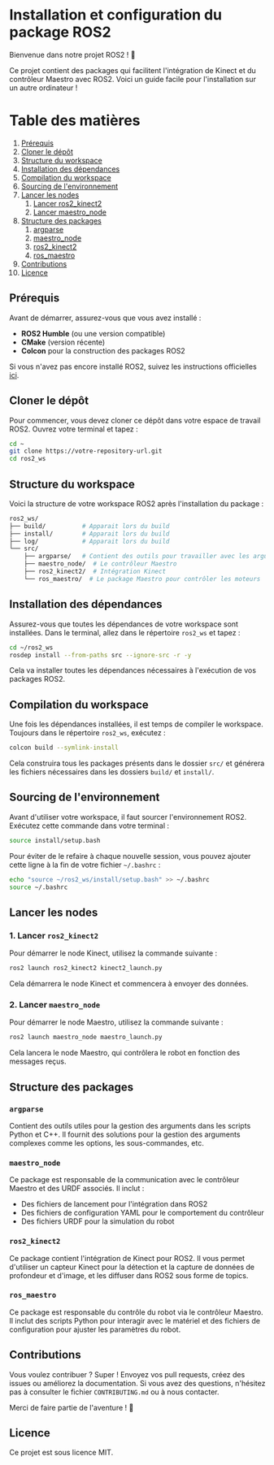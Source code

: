 
# Installation et configuration du package ROS2

Bienvenue dans notre projet ROS2 ! 🚀

Ce projet contient des packages qui facilitent l'intégration de Kinect et du contrôleur Maestro avec ROS2. Voici un guide facile pour l'installation sur un autre ordinateur !

# Table des matières

1. [Prérequis](#prérequis)
2. [Cloner le dépôt](#cloner-le-dépot)
3. [Structure du workspace](#structure-du-workspace)
4. [Installation des dépendances](#installation-des-dépendances)
5. [Compilation du workspace](#compilation-du-workspace)
6. [Sourcing de l'environnement](#sourcing-de-lenvironnement)
7. [Lancer les nodes](#lancer-les-nodes)
   1. [Lancer ros2_kinect2](#lancer-ros2_kinect2)
   2. [Lancer maestro_node](#lancer-maestro_node)
8. [Structure des packages](#structure-des-packages)
   1. [argparse](#argparse)
   2. [maestro_node](#maestro_node)
   3. [ros2_kinect2](#ros2_kinect2)
   4. [ros_maestro](#ros_maestro)
9. [Contributions](#contributions)
10. [Licence](#licence)

## Prérequis

Avant de démarrer, assurez-vous que vous avez installé :

- **ROS2 Humble** (ou une version compatible)
- **CMake** (version récente)
- **Colcon** pour la construction des packages ROS2

Si vous n'avez pas encore installé ROS2, suivez les instructions officielles [ici](https://docs.ros.org/en/humble/Installation.html).

## Cloner le dépôt

Pour commencer, vous devez cloner ce dépôt dans votre espace de travail ROS2. Ouvrez votre terminal et tapez :

```bash
cd ~
git clone https://votre-repository-url.git
cd ros2_ws
```

## Structure du workspace

Voici la structure de votre workspace ROS2 après l'installation du package :

```bash
ros2_ws/
├── build/          # Apparait lors du build
├── install/        # Apparait lors du build
├── log/            # Apparait lors du build
└── src/
    ├── argparse/   # Contient des outils pour travailler avec les arguments
    ├── maestro_node/  # Le contrôleur Maestro
    ├── ros2_kinect2/  # Intégration Kinect
    └── ros_maestro/  # Le package Maestro pour contrôler les moteurs
```

## Installation des dépendances

Assurez-vous que toutes les dépendances de votre workspace sont installées. Dans le terminal, allez dans le répertoire `ros2_ws` et tapez :

```bash
cd ~/ros2_ws
rosdep install --from-paths src --ignore-src -r -y
```

Cela va installer toutes les dépendances nécessaires à l'exécution de vos packages ROS2.

## Compilation du workspace

Une fois les dépendances installées, il est temps de compiler le workspace. Toujours dans le répertoire `ros2_ws`, exécutez :

```bash
colcon build --symlink-install
```

Cela construira tous les packages présents dans le dossier `src/` et générera les fichiers nécessaires dans les dossiers `build/` et `install/`.

## Sourcing de l'environnement

Avant d'utiliser votre workspace, il faut sourcer l'environnement ROS2. Exécutez cette commande dans votre terminal :

```bash
source install/setup.bash
```

Pour éviter de le refaire à chaque nouvelle session, vous pouvez ajouter cette ligne à la fin de votre fichier `~/.bashrc` :

```bash
echo "source ~/ros2_ws/install/setup.bash" >> ~/.bashrc
source ~/.bashrc
```

## Lancer les nodes

### 1. Lancer `ros2_kinect2`

Pour démarrer le node Kinect, utilisez la commande suivante :

```bash
ros2 launch ros2_kinect2 kinect2_launch.py
```

Cela démarrera le node Kinect et commencera à envoyer des données.

### 2. Lancer `maestro_node`

Pour démarrer le node Maestro, utilisez la commande suivante :

```bash
ros2 launch maestro_node maestro_launch.py
```

Cela lancera le node Maestro, qui contrôlera le robot en fonction des messages reçus.

## Structure des packages

### `argparse`

Contient des outils utiles pour la gestion des arguments dans les scripts Python et C++. Il fournit des solutions pour la gestion des arguments complexes comme les options, les sous-commandes, etc.

### `maestro_node`

Ce package est responsable de la communication avec le contrôleur Maestro et des URDF associés. Il inclut :

- Des fichiers de lancement pour l'intégration dans ROS2
- Des fichiers de configuration YAML pour le comportement du contrôleur
- Des fichiers URDF pour la simulation du robot

### `ros2_kinect2`

Ce package contient l'intégration de Kinect pour ROS2. Il vous permet d'utiliser un capteur Kinect pour la détection et la capture de données de profondeur et d'image, et les diffuser dans ROS2 sous forme de topics.

### `ros_maestro`

Ce package est responsable du contrôle du robot via le contrôleur Maestro. Il inclut des scripts Python pour interagir avec le matériel et des fichiers de configuration pour ajuster les paramètres du robot.

## Contributions

Vous voulez contribuer ? Super ! Envoyez vos pull requests, créez des issues ou améliorez la documentation. Si vous avez des questions, n'hésitez pas à consulter le fichier `CONTRIBUTING.md` ou à nous contacter.

Merci de faire partie de l'aventure ! 🎉

## Licence

Ce projet est sous licence MIT.

